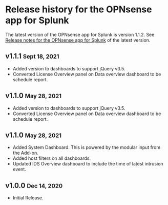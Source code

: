 # Release history for the OPNsense app for Splunk

The latest version of the OPNsense app for Splunk is version 1.1.2. See [Release notes for the OPNsense app for Splunk](../../releases/) of the latest version.

## v1.1.1 <small>Sept 18, 2021</small>

- Added version to dashboards to support jQuery v3.5.
- Converted License Overview panel on Data overview dashboard to be schedule report.

## v1.1.0 <small>May 28, 2021</small>

- Added version to dashboards to support jQuery v3.5.
- Converted License Overview panel on Data overview dashboard to be schedule report.

## v1.1.0 <small>May 28, 2021</small>

- Added System Dashboard. This is powered by the modular input from the Add-on.
- Added host filters on all dashboards.
- Updated IDS Overview dashboard to include the time of latest intrusion event.

## v1.0.0 <small>Dec 14, 2020</small>

- Initial Release.
